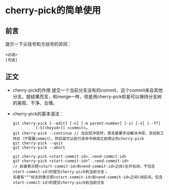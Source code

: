 # cherry-pick的简单使用

## 前言
提示一下尖括号和方括号的异同：
```
<必选>
[可选]
```

## 正文
- cherry-pick的作用
	提交一个当前分支没有的commit，这个commit来自其他分支。就结果而言，和merge一样，但是用cherry-pick却是可以保持分支树的美观、干净、合理。
	

- cherry-pick的基本语法：
    ```
    git cherry-pick [--edit] [-n] [-m parent-number] [-s] [-x] [--ff]
              [-S[<keyid>]] <commit>…​
    git cherry-pick --continue // 当出现冲突时，首先是要手动解决冲突，添加到工作区（不需要commit），然后就可以执行该命令继续之前停止的cherry-pick
    git cherry-pick --quit	
    git cherry-pick --abort
    
    git cherry-pick <start-commit-id>..<end-commit-id>
	git cherry-pick <start-commit-id>^..<end-commit-id>
    // 前者表示把<start-commit-id>到<end-commit-id>之间(左开右闭，不包含start-commit-id)的提交cherry-pick到当前分支；
    后者有"^"标志的表示把<start-commit-id>到<end-commit-id>之间(闭区间，包含start-commit-id)的提交cherry-pick到当前分支
    ```

